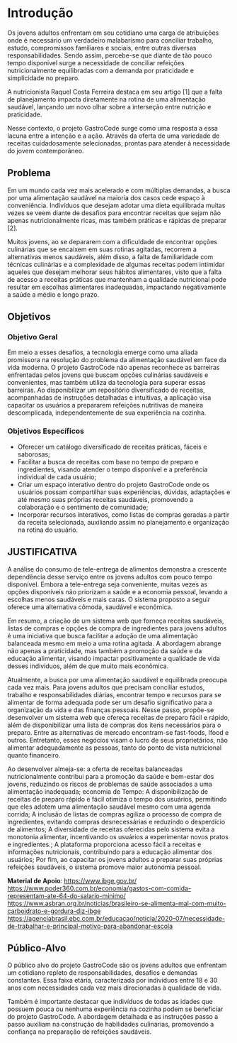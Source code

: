 # Introdução

Os jovens adultos enfrentam em seu cotidiano uma carga de atribuições onde é necessário um verdadeiro malabarismo para conciliar trabalho, estudo, compromissos familiares e sociais, entre outras diversas responsabilidades. Sendo assim, percebe-se que diante de tão pouco tempo disponível surge a necessidade de conciliar refeições nutricionalmente equilibradas com a demanda por praticidade e simplicidade no preparo.

A nutricionista Raquel Costa Ferreira destaca em seu artigo [1] que a falta de planejamento impacta diretamente na rotina de uma alimentação saudável, lançando um novo olhar sobre a interseção entre nutrição e praticidade. 

Nesse contexto, o projeto GastroCode surge como uma resposta a essa lacuna entre a intenção e a ação. Através da oferta de uma variedade de receitas cuidadosamente selecionadas, prontas para atender à necessidade do jovem contemporâneo.


## Problema

Em um mundo cada vez mais acelerado e com múltiplas demandas, a busca por uma alimentação saudável na maioria dos casos cede espaço à conveniência. Indivíduos que desejam adotar uma dieta equilibrada muitas vezes se veem diante de desafios para encontrar receitas que sejam não apenas nutricionalmente ricas, mas também práticas e rápidas de preparar [2].


Muitos jovens, ao se depararem com a dificuldade de encontrar opções culinárias que se encaixem em suas rotinas agitadas, recorrem a alternativas menos saudáveis, além disso, a falta de familiaridade com técnicas culinárias e a complexidade de algumas receitas podem intimidar aqueles que desejam melhorar seus hábitos alimentares, visto que a falta de acesso a receitas práticas que mantenham a qualidade nutricional pode resultar em escolhas alimentares inadequadas, impactando negativamente a saúde a médio e longo prazo.


## Objetivos

### Objetivo Geral

Em meio a esses desafios, a tecnologia emerge como uma aliada promissora na resolução do problema da alimentação saudável em face da vida moderna. O projeto GastroCode não apenas reconhece as barreiras enfrentadas pelos jovens que buscam opções culinárias saudáveis e convenientes, mas também utiliza da tecnologia para superar essas barreiras. Ao disponibilizar um repositório diversificado de receitas, acompanhadas de instruções detalhadas e intuitivas, a aplicação visa capacitar os usuários a prepararem refeições nutritivas de maneira descomplicada, independentemente de sua experiência na cozinha.

### Objetivos Específicos

* Oferecer um catálogo diversificado de receitas práticas, fáceis e saborosas;
* Facilitar a busca de receitas com base no tempo de preparo e ingredientes, visando atender o tempo disponível e a preferência individual de cada usuário;
* Criar um espaço interativo dentro do projeto GastroCode onde os usuários possam compartilhar suas experiências, dúvidas, adaptações e até mesmo suas próprias receitas saudáveis, promovendo a colaboração e o sentimento de comunidade;
* Incorporar recursos interativos, como listas de compras geradas a partir da receita selecionada, auxiliando assim no planejamento e organização na rotina do usuário.


## JUSTIFICATIVA

A análise do consumo de tele-entrega de alimentos demonstra a crescente dependência desse serviço entre os jovens adultos com pouco tempo disponível. Embora a tele-entrega seja conveniente, muitas vezes as opções disponíveis não priorizam a saúde e a economia pessoal, levando a escolhas menos saudáveis e mais caras. O sistema proposto a seguir oferece uma alternativa cômoda, saudável e econômica.

Em resumo, a criação de um sistema web que forneça receitas saudáveis, listas de compras e opções de compra de ingredientes para jovens adultos é uma iniciativa que busca facilitar a adoção de uma alimentação balanceada mesmo em meio a uma rotina agitada. A abordagem abrange não apenas a praticidade, mas também a promoção da saúde e da educação alimentar, visando impactar positivamente a qualidade de vida desses indivíduos, além de que muito mais econômica.

Atualmente, a busca por uma alimentação saudável e equilibrada preocupa cada vez mais. Para jovens adultos que precisam conciliar estudos, trabalho e responsabilidades diárias, encontrar tempo e recursos para se alimentar de forma adequada pode ser um desafio significativo para a organização da vida e das finanças pessoais. Nesse passo, propõe-se desenvolver um sistema web que ofereça receitas de preparo fácil e rápido, além de disponibilizar uma lista de compras dos itens necessários para o preparo. Entre as alternativas de mercado encontram-se fast-foods, Ifood e outros. Entretanto, esses negócios visam o lucro de seus proprietários, não alimentar adequadamente as pessoas, tanto do ponto de vista nutricional quanto financeiro.

Ao desenvolver almeja-se: a oferta de receitas balanceadas nutricionalmente contribui para a promoção da saúde e bem-estar dos jovens, reduzindo os riscos de problemas de saúde associados a uma alimentação inadequada; economia de Tempo: A disponibilização de receitas de preparo rápido e fácil otimiza o tempo dos usuários, permitindo que eles adotem uma alimentação saudável mesmo com uma agenda corrida; A inclusão de listas de compras agiliza o processo de compra de ingredientes, evitando compras desnecessárias e reduzindo o desperdício de alimentos; A diversidade de receitas oferecidas pelo sistema evita a monotonia alimentar, incentivando os usuários a experimentar novos pratos e ingredientes.; A plataforma proporciona acesso fácil a receitas e informações nutricionais, contribuindo para a educação alimentar dos usuários; Por fim, ao capacitar os jovens adultos a preparar suas próprias refeições saudáveis, o sistema promove maior autonomia pessoal.



**Material de Apoio**:
https://www.ibge.gov.br/
https://www.poder360.com.br/economia/gastos-com-comida-representam-ate-64-do-salario-minimo/
https://www.asbran.org.br/noticias/brasileiro-se-alimenta-mal-com-muito-carboidrato-e-gordura-diz-ibge
https://agenciabrasil.ebc.com.br/educacao/noticia/2020-07/necessidade-de-trabalhar-e-principal-motivo-para-abandonar-escola

## Público-Alvo

O público alvo do projeto GastroCode são os jovens adultos que enfrentam um cotidiano repleto de responsabilidades, desafios e demandas constantes. Essa faixa etária, caracterizada por indivíduos entre 18 e 30 anos com necessidades cada vez mais direcionadas à qualidade de vida.

Também é importante destacar que indivíduos de todas as idades que possuem pouca ou nenhuma experiência na cozinha podem se beneficiar do projeto GastroCode. A abordagem detalhada e as instruções passo a passo auxiliam na construção de habilidades culinárias, promovendo a confiança na preparação de refeições saudáveis.




